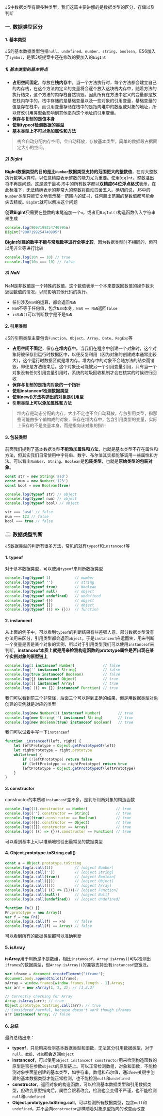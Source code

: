 <!-- ---
title: JS基础系列之数据类型
date: 2022-10-26
tags: JS基础系列
set: BaseJS
--- -->

JS中数据类型有很多种类型，我们这篇主要讲解的是数据类型的区分、存储以及判断

### 一. 数据类型区分

#### 1. 基本类型

JS的基本数据类型包括`null`、`undefined`、`number`、`string`、`boolean`，ES6加入了`symbol`，是第3版提案中还在修改的要加入的`bigInt`

##### 1) **基本类型的基本特点**
* **占用空间固定**，存放在**栈内存**中。当一个方法执行时，每个方法都会建立自己的内存栈，在这个方法内定义的变量将会逐个放入这块栈内存中，随着方法的执行结束，这个方法的内存栈自然销毁。因此所有在方法中定义的变量都是放在栈内存中的，栈中存储的是基础变量以及一些对象的引用变量，基础变量的值是存在栈中，而引用变量存储在栈中的是指向堆中的数组或对象的地址，所以修改引用类型会影响到其他指向这个地址的引用变量。
* **保存与复制的是值本身**
* **使用typeof检测数据的类型**
* **基本类型上不可以添加属性和方法**

> 栈会自动分配内存空间，会自动释放，存放基本类型，简单的数据段占据固定大小的空间。

##### 2) **BigInt**
**BigInt数据类型的目的是比`Number`数据类型支持的范围更大的整数值**，在对大整数执行数学运算时，以任意精度表示整数的能力尤为重要。使用`BigInt`，整数溢出将不再是问题。这是源于最初JS中的所有数字都以**双精度64位浮点格式**表示，在此标准下，无法精确表示的非常大的整数将自动四舍五入。确切的说，JS中的`Number`类型只能安全地表示某一范围内的证书，任何超出范围的整数值都可能会失去精度。`BigInt`就可以解决这个问题

**创建BigInt**只需要在整数的末尾追加一个`n`，或者用`BigInt()`构造函数传入字符串来生成
```javascript
console.log(9007199254740995n)
BigInt("9007199254740995")
```

**BigInt创建的数字不能与常规数字进行全等比较**，因为数据类型时不相同的，但可以用非全等进行比较
```javascript
console.log(10n == 10) // true
console.log(10n === 10) // false
```

##### 3) **NaN**

NaN是非数值是一个特殊的数值，这个数值表示一个本来要返回数值的操作数未返回数值的情况，以防影响其他代码的执行。

* 任何涉及`NaN`的运算，都会返回`NaN`
* `NaN`不等于任何值，包含`NaN`本身，`NaN == NaN`返回`false`
* `isNaN()`可以判断数字是不是`NaN`
  
#### 2. 引用类型

JS的引用类型主要包含`Function`、`Object`、`Array`、`Date`、`RegExp`等

* **占用空间不固定**，保存在**堆内存**中。当我们在程序中创建一个对象时，这个对象将被保存到运行时数据区中，以便反复利用（因为对象的创建成本通常比较大），这个运行时数据区就是堆内存。堆内存中的对象不会随方法的结束而销毁，即便是方法结束后，这个对象还可能被另一个引用变量引用，只有当一个对象没有任何引用变量引用时，系统的垃圾回收机制才会在核实的时候进行回收
* **保存与复制的是指向对象的一个指针**
* **使用instanceof检测数据类型**
* **使用new()方法构造出的对象是引用型**
* **引用类型上可以添加属性和方法**

> 堆内存是动态分配的内存，大小不定也不会自动释放，存放引用类型，指那些可能由多个值构成的对象，保存在堆内存中，包含引用类型的变量，实际上保存的不是变量本身，而是指向该对象的指针

#### 3. 包装类型

前面我们提到了基本数据类型**不能添加属性和方法**，也就是基本类型不存在属性和方法，但其实我们日常使用中字符串、数字、布尔值其实都能够调用一些属性和方法。可以看出`Number`、`String`、`Boolean`是**包装类型**，也就是**原始类型的包装对象**。

```javascript
const str = new String('asd')
const num = new Number('123')
const bool = new Boolean(true)

console.log(typeof str) // object
console.log(typeof num) // object
console.log(typeof bool) // object

str === 'asd' // false
num === 123 // false
bool === true // false
```

### 二. 数据类型判断


JS数据类型的判断有很多方法，常见的就有`typeof`和`instanceof`等

#### 1. typeof

对于基本数据类型，可以使用`typeof`来判断数据类型

```javascript
console.log(typeof 1)           // number
console.log(typeof '')          // string
console.log(typeof true)        // boolean
console.log(typeof null)        // object
console.log(typeof undefined)   // undefined
console.log(typeof {})          // object
console.log(typeof [])          // object
console.log(typeof (() => {}))  // function
```

#### 2. instanceof

从上面的例子中，可以看到`typeof`的判断结果有些差强人意，部分数据类型没有办法用来区分，引用类型都会返回`object`。于是`instanceof`应运而生，用来判断一个变量是否是某个对象的实例，所以对于引用类型我们可以使用`instanceof`来判断。**instanceof本质上就是用来检测构造函数的prototype属性是否出现在某个实例对象的原型链上**

```javascript
console.log(1 instanceof Number)             // false
console.log('' instanceof String)            // false
console.log(true instanceof Boolean)         // false
console.log({} instanceof Object)            // true
console.log([] instanceof Array)             // true
console.log( (() => {}) instanceof Function) // true
```

我们可以看到前三个非常怪，后面三个可以得到正确的结果，但是用数据类型对象创建的实例就是对应的类型

```javascript
console.log(new Number(1) instanceof Number)        // true
console.log(new String('') instanceof String)       // true
console.log(new Boolean(true) instanceof Boolean)   // true
```

我们可以试着手写一下`instanceof`

```javascript
function _instanceof(left, right) {
    let leftPrototype = Object.getPrototypeOf(left)
    let rightPrototype = right.prototype
    while(true) {
        if (!leftPrototype) return false
        if (leftPrototype == rightPrototype) return true
        leftPrototype = Object.getPrototypeOf(leftPrototype)
    }
}
```

#### 3. constructor

constructor的本质和`instanceof`差不多，是判断判断对象的构造函数
```javascript
console.log((1).constructor == Number)             // true
console.log(('').constructor == String)            // true
console.log((true).constructor == Boolean)         // true
console.log(({}).constructor == Object)            // true
console.log(([]).constructor == Array)             // true
console.log(( (() => {})).constructor == Function) // true
```

可以看到基本上可以准确地检验出最常见的数据类型

#### 4. Object.prototype.toString.call()

```javascript
const a = Object.prototype.toString
console.log(a.call(1))          // [object Number]         
console.log(a.call(''))         // [object String]
console.log(a.call(true))       // [object Boolean]
console.log(a.call({}))         // [object Object]
console.log(a.call([]))         // [object Array]
console.log(a.call( (() => {})))// [object Function]
console.log(a.call(null))       // [object Null]
console.log(a.call(undefined))  // [object Undefined]

function Fn() {}
Fn.prototype = new Array()
var f = new Fn()
console.log(a.call(f) == Fn)    // false
console.log(a.call(f) == Array) // false
```
可以看到所有的数据类型都可以准确判断

#### 5. isArray

**isArray**用于判断是不是数组，相比`instanceof`，`Array.isArray()`可以检测出`iframes`的数据类型，但`Array.isArray()`的兼容支持没有`instanceof`更宽泛。

```javascript
var iframe = document.createElement("iframe");
document.body.appendChild(iframe);
xArray = window.frames[window.frames.length - 1].Array;
var arr = new xArray(1, 2, 3); // [1,2,3]

// Correctly checking for Array
Array.isArray(arr); // true
Object.prototype.toString.call(arr); // true
// Considered harmful, because doesn't work though iframes
arr instanceof Array; // false
```

#### 6. 总结

最终总结出来：

* **typeof**，只能用来检测基本数据类型和函数，无法区分引用数据类型，对于`null`、`数组`、`对象`都会返回`Object`
* **instanceof**，可以使用`object instanceof constructor`用来检测构造函数的原型是否在参数`object`的原型链上。可以正常检测数组，对象和函数，不能检测对象字面量创建的基本类型，如字符串，数组和布尔值，通过`new`关键字创建的基本数据类型才能正常检测，也不能检测`null`和`undefined`
* **constructor**，返回对象的构造函数，可以检测基本数据类型和引用数据类型，但改变原型指向后，属性会跟着改变，检测也会变得不严谨，也不能检测`null`和`undefined`
* **Object.prototype.toString.call**，可以检测所有数据类型，包含`null`和`undefined`，并不会向`constructor`那样随着对象原型指向的改变而改变